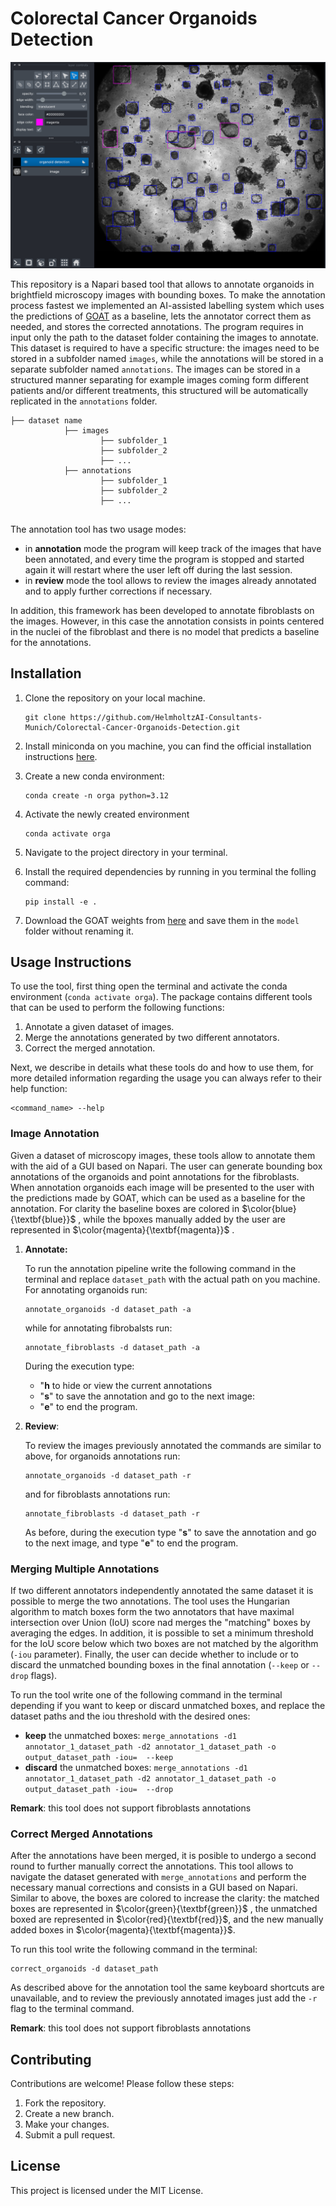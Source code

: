 # Colorectal Cancer Organoids Detection


<p align="center">
  <img src="docs/annotation_tool.png" width="600" >
</p>

This repository is a Napari based tool that allows to annotate organoids in brightfield microscopy images with bounding boxes. To make the annotation process fastest we implemented an AI-assisted labelling system which uses the predictions of [GOAT](https://github.com/msknorr/goat-public) as a baseline, lets the annotator correct them as needed, and stores the corrected annotations.
The program requires in input only the path to the dataset folder containing the images to annotate. This dataset is required to have a specific structure: the images need to be stored in a subfolder named `images`, while the annotations will be stored in a separate subfolder named `annotations`. The images can be stored in a structured manner separating for example images coming form different patients and/or different treatments, this structured will be automatically replicated in the `annotations` folder.

```
├── dataset name
            ├── images
                    ├── subfolder_1
                    ├── subfolder_2
                    ├── ...
            ├── annotations
                    ├── subfolder_1
                    ├── subfolder_2
                    ├── ...
                
```

The annotation tool has two usage modes:
- in **annotation** mode the program will keep track of the images that have been annotated, and every time the program is stopped and started again it will restart where the user left off during the last session.
- in **review** mode the tool allows to review the images already annotated and to apply further corrections if necessary.

In addition, this  framework has been developed to annotate fibroblasts on the images. However, in this case the annotation consists in points centered in the nuclei of the fibroblast and there is no model that predicts a baseline for the annotations.

## Installation

1. Clone the repository on your local machine.
    ```shell
    git clone https://github.com/HelmholtzAI-Consultants-Munich/Colorectal-Cancer-Organoids-Detection.git
    ```
2. Install miniconda on you machine, you can find the official installation instructions [here](https://docs.anaconda.com/miniconda/miniconda-install/).
3. Create a new conda environment:
    ```shell
    conda create -n orga python=3.12
    ``` 
4. Activate the newly created environment
    ```shell
    conda activate orga
    ``` 
5. Navigate to the project directory in your terminal.
6. Install the required dependencies by running in you terminal the folling command:
    ```shell
    pip install -e .
    ```

7. Download the GOAT weights from [here](https://drive.google.com/file/d/1AcrYCBR5-kg91C61boj221t1X_SVX8Hv/view) and save them in the `model` folder without renaming it.

## Usage Instructions

To use the tool, first thing open the terminal and activate the conda environment (`conda activate orga`). The package contains different tools that can be used to perform the following functions:

1. Annotate a given dataset of images.
2. Merge the annotations generated by two different annotators.
3. Correct the merged annotation.

Next, we describe in details what these tools do and how to use them, for more detailed information regarding the usage you can always refer to their help function:
```shell
<command_name> --help
```

### Image Annotation

Given a dataset of microscopy images, these tools allow to annotate them with the aid of a GUI based on Napari. The user can generate bounding box annotations of the organoids and point annotations for the fibroblasts. When annotation organoids each image will be presented to the user with the predictions made by GOAT, which can be used as a baseline for the annotation. For clarity the baseline boxes are colored in $\color{blue}{\textbf{blue}}$ , while the bpoxes manually added by the user are represented in $\color{magenta}{\textbf{magenta}}$ .

1. **Annotate:** 

    To run the annotation pipeline write the following command in the terminal and replace `dataset_path` with the actual path on you machine. For annotating organoids run:
    ```shell
    annotate_organoids -d dataset_path -a
    ```
    while for annotating fibrobalsts run:
    ```shell
    annotate_fibroblasts -d dataset_path -a
    ```
    During the execution type:
    - "**h** to hide or view the current annotations
    - "**s**" to save the annotation and go to the next image:
    - "**e**" to end the program.

2. **Review**:

    To review the images previously annotated the commands are similar to above, for organoids annotations run:
    ```shell
    annotate_organoids -d dataset_path -r
    ```
    and for fibroblasts annotations run:
    ```shell
    annotate_fibroblasts -d dataset_path -r
    ```

    As before, during the execution type "**s**" to save the annotation and go to the next image, and type "**e**" to end the program.

### Merging Multiple Annotations

If two different annotators independently annotated the same dataset it is possible to merge the two annotations. The tool uses the Hungarian algorithm to match boxes form the two annotators that have maximal intersection over Union (IoU) score nad merges the "matching" boxes by averaging the edges. In addition, it is possible to set a minimum threshold for the IoU score below which two boxes are not matched by the algorithm (```-iou``` parameter). Finally, the user can decide whether to include or to discard the unmatched bounding boxes in the final annotation (```--keep``` or ```--drop``` flags).

To run the tool write one of the following command in the terminal depending if you want to keep or discard unmatched boxes, and replace the dataset paths and the iou threshold with the desired ones:
- **keep** the unmatched boxes: ```merge_annotations -d1 annotator_1_dataset_path -d2 annotator_1_dataset_path -o output_dataset_path -iou=  --keep```
- **discard** the unmatched boxes: ```merge_annotations -d1 annotator_1_dataset_path -d2 annotator_1_dataset_path -o output_dataset_path -iou=  --drop```

**Remark**: this tool does not support fibroblasts annotations

### Correct Merged Annotations

After the annotations have been merged, it is posible to undergo a second round to further manually correct the annotations. This tool allows to navigate the dataset generated with ```merge_annotations``` and perform the necessary manual corrections and consists in a GUI based on Napari. Similar to above, the boxes are colored to increase the clarity: the matched boxes are represented in $\color{green}{\textbf{green}}$ , the unmatched boxed are represented in $\color{red}{\textbf{red}}$, and the new manually added boxes in $\color{magenta}{\textbf{magenta}}$.

To run this tool write the following command in the terminal:

```shell
correct_organoids -d dataset_path
```

As described above for the annotation tool the same keyboard shortcuts are unavailable, and to review the previously annotated images just add the ```-r``` flag to the terminal command.

**Remark**: this tool does not support fibroblasts annotations

## Contributing

Contributions are welcome! Please follow these steps:

1. Fork the repository.
2. Create a new branch.
3. Make your changes.
4. Submit a pull request.

## License

This project is licensed under the MIT License.
